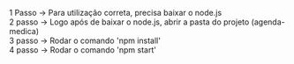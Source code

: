 1 Passo -> Para utilização correta, precisa baixar o node.js
<br>
2 passo -> Logo após de baixar o node.js, abrir a pasta do projeto (agenda-medica)
<br>
3 passo -> Rodar o comando 'npm install'
<br>
4 passo -> Rodar o comando 'npm start'